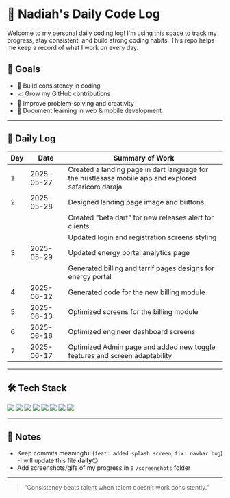 # 🧠 Nadiah's Daily Code Log

Welcome to my personal daily coding log! I'm using this space to track my progress, stay consistent, and build strong coding habits. This repo helps me keep a record of what I work on every day.

## 🎯 Goals
- 💪 Build consistency in coding
- 📈 Grow my GitHub contributions
- 🚀 Improve problem-solving and creativity
- 🧠 Document learning in web & mobile development

---

## 📆 Daily Log

| Day | Date       | Summary of Work |
|-----|------------|------------------|
| 1   | 2025-05-27 |Created a landing page in dart language for the hustlesasa mobile app and explored safaricom daraja |
| 2   |2025-05-28  |Designed landing page image and buttons.|
|||Created "beta.dart" for new releases alert for clients
|||Updated login and registration screens styling|
| 3   | 2025-05-29 | Updated energy portal analytics page |
|||Generated billing and tarrif pages designs for energy portal|
|4| 2025-06-12      |Generated code for the new billing module|
|5| 2025-06-13|Optimized screens for the billing module|
|6|2025-06-16|Optimized engineer dashboard screens|
|7|2025-06-17|Optimized Admin page and added new toggle features and screen adaptability|

---

## 🛠️ Tech Stack

<img src="https://img.shields.io/badge/HTML5-E34F26?style=for-the-badge&logo=html5&logoColor=white"/>
<img src="https://img.shields.io/badge/CSS3-1572B6?style=for-the-badge&logo=css3&logoColor=white"/>
<img src="https://img.shields.io/badge/TailwindCSS-38B2AC?style=for-the-badge&logo=tailwind-css&logoColor=white"/>
<img src="https://img.shields.io/badge/JavaScript-F7DF1E?style=for-the-badge&logo=javascript&logoColor=black"/>
<img src="https://img.shields.io/badge/Flutter-02569B?style=for-the-badge&logo=flutter&logoColor=white"/>
<img src="https://img.shields.io/badge/Dart-0175C2?style=for-the-badge&logo=dart&logoColor=white"/>
<img src="https://img.shields.io/badge/Lua-2C2D72?style=for-the-badge&logo=lua&logoColor=white"/>
<img src="https://img.shields.io/badge/Figma-F24E1E?style=for-the-badge&logo=figma&logoColor=white"/>

---

## 🔖 Notes
- Keep commits meaningful (`feat: added splash screen`, `fix: navbar bug`)
-I will update this file **daily**😌
- Add screenshots/gifs of my progress in a `/screenshots` folder

---

> "Consistency beats talent when talent doesn’t work consistently."

